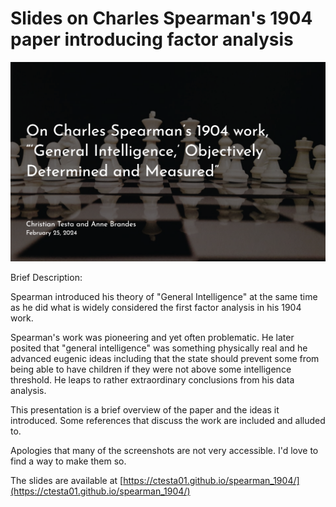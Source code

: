 # Slides on Charles Spearman's 1904 paper introducing factor analysis

[![screenshot of title slide](images/0_screenshot.png)](https://ctesta01.github.io/spearman_1904/)

Brief Description: 

Spearman introduced his theory of "General Intelligence" at the same time as 
he did what is widely considered the first factor analysis in his 1904 work. 

Spearman's work was pioneering and yet often problematic. He later posited that
"general intelligence" was something physically real and he advanced eugenic
ideas including that the state should prevent some from being able to have
children if they were not above some intelligence threshold. He leaps to 
rather extraordinary conclusions from his data analysis. 

This presentation is a brief overview of the paper and the ideas it introduced. 
Some references that discuss the work are included and alluded to.

Apologies that many of the screenshots are not very accessible. I'd love to find 
a way to make them so. 

The slides are available at [https://ctesta01.github.io/spearman_1904/](https://ctesta01.github.io/spearman_1904/)


